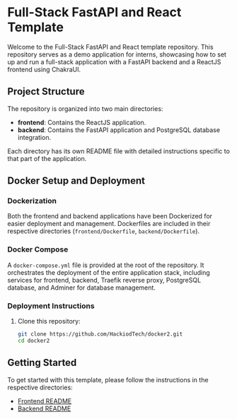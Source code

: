 # Full-Stack FastAPI and React Template

Welcome to the Full-Stack FastAPI and React template repository. This repository serves as a demo application for interns, showcasing how to set up and run a full-stack application with a FastAPI backend and a ReactJS frontend using ChakraUI.

## Project Structure

The repository is organized into two main directories:

- **frontend**: Contains the ReactJS application.
- **backend**: Contains the FastAPI application and PostgreSQL database integration.

Each directory has its own README file with detailed instructions specific to that part of the application.

## Docker Setup and Deployment

### Dockerization

Both the frontend and backend applications have been Dockerized for easier deployment and management. Dockerfiles are included in their respective directories (`frontend/Dockerfile`, `backend/Dockerfile`).

### Docker Compose

A `docker-compose.yml` file is provided at the root of the repository. It orchestrates the deployment of the entire application stack, including services for frontend, backend, Traefik reverse proxy, PostgreSQL database, and Adminer for database management.

### Deployment Instructions

1. Clone this repository:
   ```bash
   git clone https://github.com/HackiodTech/docker2.git
   cd docker2

## Getting Started

To get started with this template, please follow the instructions in the respective directories:

- [Frontend README](./frontend/README.md)
- [Backend README](./backend/README.md)

